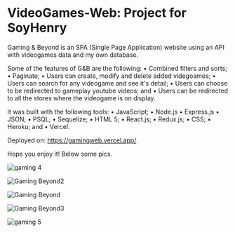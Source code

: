 # VideoGames-Web: Project for SoyHenry

Gaming & Beyond is an SPA (Single Page Application) website using an API with videogames data and my own database.

Some of the features of G&B are the following:
• Combined filters and sorts;
• Paginate;
• Users can create, modify and delete added videgoames;
• Users can search for any videogame and see it's detail;
• Users can choose to be redirected to gameplay youtube videos; and
• Users can be redirected to all the stores where the videogame is on display.

It was built with the following tools:
• JavaScript;
• Node.js
• Express.js
• JSON;
• PSQL;
• Sequelize;
• HTML 5;
• React.js;
• Redux.js;
• CSS;
• Heroku; and
• Vercel.

Deployed on: https://gamingweb.vercel.app/

Hope you enjoy it! Below some pics.

![gaming 4](https://user-images.githubusercontent.com/93743323/200678089-624bb9e0-78c6-4a42-b9e8-b4a920cd0c65.png)

![Gaming   Beyond2](https://user-images.githubusercontent.com/93743323/200677518-d90d5c7f-80bc-4936-9901-5a8e0c186e57.png)

![Gaming   Beyond](https://user-images.githubusercontent.com/93743323/200677459-6f606a48-8a52-4ded-982c-48c914697361.png)

![Gaming   Beyond3](https://user-images.githubusercontent.com/93743323/200677489-45671c09-e329-4aff-9475-e651687c64ca.png)

![gaming 5](https://user-images.githubusercontent.com/93743323/200678320-9b0df3b7-f030-42ab-8286-7e11398419fa.png)
